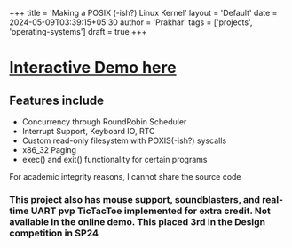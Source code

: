 +++
title = 'Making a POSIX (-ish?) Linux Kernel'
layout = 'Default'
date = 2024-05-09T03:39:15+05:30
author = 'Prakhar'
tags = ['projects', 'operating-systems']
draft = true
+++



# [Interactive Demo here](https://391-os.vercel.app)


## Features include
- Concurrency through RoundRobin Scheduler
- Interrupt Support, Keyboard IO, RTC
- Custom read-only filesystem with POXIS(-ish?) syscalls
- x86_32 Paging
- exec() and exit() functionality for certain programs

For academic integrity reasons, I cannot share the source code

### This project also has mouse support, soundblasters, and real-time UART pvp TicTacToe implemented for extra credit. Not available in the online demo. This placed 3rd in the Design competition in SP24

